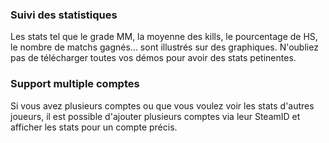 ### Suivi des statistiques

Les stats tel que le grade MM, la moyenne des kills, le pourcentage de HS, le nombre de matchs gagnés... sont illustrés sur des graphiques. N'oubliez pas de télécharger toutes vos démos pour avoir des stats petinentes.

### Support multiple comptes

Si vous avez plusieurs comptes ou que vous voulez voir les stats d'autres joueurs, il est possible d'ajouter plusieurs comptes via leur SteamID et afficher les stats pour un compte précis.
